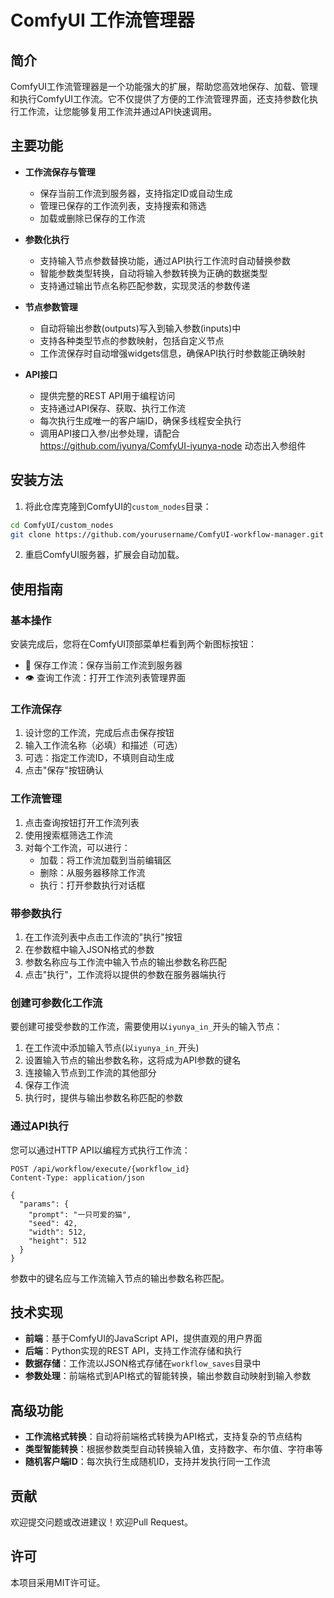 # ComfyUI 工作流管理器

## 简介

ComfyUI工作流管理器是一个功能强大的扩展，帮助您高效地保存、加载、管理和执行ComfyUI工作流。它不仅提供了方便的工作流管理界面，还支持参数化执行工作流，让您能够复用工作流并通过API快速调用。

## 主要功能

- **工作流保存与管理**
  - 保存当前工作流到服务器，支持指定ID或自动生成
  - 管理已保存的工作流列表，支持搜索和筛选
  - 加载或删除已保存的工作流

- **参数化执行**
  - 支持输入节点参数替换功能，通过API执行工作流时自动替换参数
  - 智能参数类型转换，自动将输入参数转换为正确的数据类型
  - 支持通过输出节点名称匹配参数，实现灵活的参数传递

- **节点参数管理**
  - 自动将输出参数(outputs)写入到输入参数(inputs)中
  - 支持各种类型节点的参数映射，包括自定义节点
  - 工作流保存时自动增强widgets信息，确保API执行时参数能正确映射

- **API接口**
  - 提供完整的REST API用于编程访问
  - 支持通过API保存、获取、执行工作流
  - 每次执行生成唯一的客户端ID，确保多线程安全执行
  - 调用API接口入参/出参处理，请配合 https://github.com/iyunya/ComfyUI-iyunya-node 动态出入参组件

## 安装方法

1. 将此仓库克隆到ComfyUI的`custom_nodes`目录：

```bash
cd ComfyUI/custom_nodes
git clone https://github.com/yourusername/ComfyUI-workflow-manager.git
```

2. 重启ComfyUI服务器，扩展会自动加载。

## 使用指南

### 基本操作

安装完成后，您将在ComfyUI顶部菜单栏看到两个新图标按钮：

- 📁 保存工作流：保存当前工作流到服务器
- 👁️ 查询工作流：打开工作流列表管理界面

### 工作流保存

1. 设计您的工作流，完成后点击保存按钮
2. 输入工作流名称（必填）和描述（可选）
3. 可选：指定工作流ID，不填则自动生成
4. 点击"保存"按钮确认

### 工作流管理

1. 点击查询按钮打开工作流列表
2. 使用搜索框筛选工作流
3. 对每个工作流，可以进行：
   - 加载：将工作流加载到当前编辑区
   - 删除：从服务器移除工作流
   - 执行：打开参数执行对话框

### 带参数执行

1. 在工作流列表中点击工作流的"执行"按钮
2. 在参数框中输入JSON格式的参数
3. 参数名称应与工作流中输入节点的输出参数名称匹配
4. 点击"执行"，工作流将以提供的参数在服务器端执行

### 创建可参数化工作流

要创建可接受参数的工作流，需要使用以`iyunya_in_`开头的输入节点：

1. 在工作流中添加输入节点(以`iyunya_in_`开头)
2. 设置输入节点的输出参数名称，这将成为API参数的键名
3. 连接输入节点到工作流的其他部分
4. 保存工作流
5. 执行时，提供与输出参数名称匹配的参数

### 通过API执行

您可以通过HTTP API以编程方式执行工作流：

```
POST /api/workflow/execute/{workflow_id}
Content-Type: application/json

{
  "params": {
    "prompt": "一只可爱的猫",
    "seed": 42,
    "width": 512,
    "height": 512
  }
}
```

参数中的键名应与工作流输入节点的输出参数名称匹配。

## 技术实现

- **前端**：基于ComfyUI的JavaScript API，提供直观的用户界面
- **后端**：Python实现的REST API，支持工作流存储和执行
- **数据存储**：工作流以JSON格式存储在`workflow_saves`目录中
- **参数处理**：前端格式到API格式的智能转换，输出参数自动映射到输入参数

## 高级功能

- **工作流格式转换**：自动将前端格式转换为API格式，支持复杂的节点结构
- **类型智能转换**：根据参数类型自动转换输入值，支持数字、布尔值、字符串等
- **随机客户端ID**：每次执行生成随机ID，支持并发执行同一工作流

## 贡献

欢迎提交问题或改进建议！欢迎Pull Request。

## 许可

本项目采用MIT许可证。 
